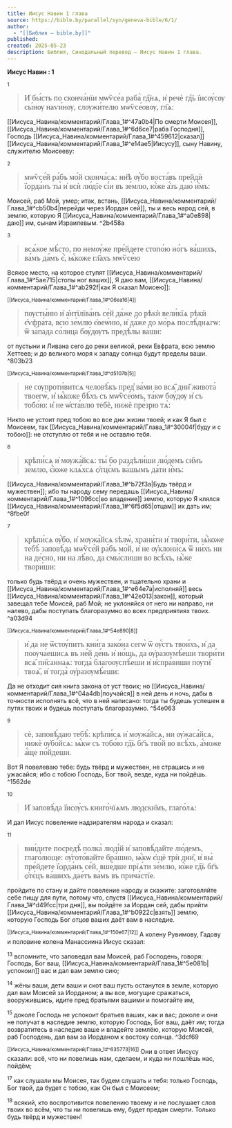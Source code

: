 ```yaml
---
title: Иисус Навин 1 глава
source: https://bible.by/parallel/syn/geneva-bible/6/1/
author:
  - "[[Библия — bible.by]]"
published: 
created: 2025-05-23
description: Библия, Синодальный перевод — Иисус Навин 1 глава.
---
```

**Иисус Навин : 1**

<sup>1</sup> 
> <span style="font-family: ponomar, monomakh, times ; font-size: 1.3em">И҆ бы́сть по сконча́нїи мѡѷсе́а раба̀ гд҇нѧ, и҆ речѐ гд҇ь ї҆исѹ́сѹ сы́нѹ наѵи́нѹ, слѹжи́телю мѡѷсе́овѹ, гл҃ѧ:
</span> 

[[Иисуса_Навина/комментарий/Глава_1#^47a0b4|По смерти Моисея]], [[Иисуса_Навина/комментарий/Глава_1#^6d6ce7|раба Господня]], Господь [[Иисуса_Навина/комментарий/Глава_1#^459612|сказал]] [[Иисуса_Навина/комментарий/Глава_1#^e14ae5|Иисусу]], сыну Навину, служителю Моисееву:

<sup>2</sup>  
> <span style="font-family: ponomar, monomakh, times; font-size: 1.3em">мѡѷсе́й ра́бъ мо́й сконча́сѧ: нн҃ѣ ѹ҆̀бо воста́въ прейдѝ ї҆ѻрда́нъ ты̀ и҆ всѝ лю́дїе сі́и въ зе́млю, ю҆́же а҆́зъ даю̀ и҆̀мъ:</span>

Моисей, раб Мой, умер; итак, встань, [[Иисуса_Навина/комментарий/Глава_1#^cb50b4|перейди через Иордан сей]], ты и весь народ сей, в землю, которую Я [[Иисуса_Навина/комментарий/Глава_1#^a0e898|даю]] им, сынам Израилевым. ^2b458a

<sup>3</sup>
> <span style="font-family: ponomar, monomakh, times; font-size: 1.3em">всѧ́кое мѣ́сто, по немѹ́же пре́йдете стопо́ю но́гъ ва́шихъ, ва́мъ да́мъ є҆̀, ѩ҆́коже гл҃ахъ мѡѷсе́ю</span>

Всякое место, на которое ступят [[Иисуса_Навина/комментарий/Глава_1#^5ae715|стопы ног ваших]], Я даю вам, [[Иисуса_Навина/комментарий/Глава_1#^ab292f|как Я сказал Моисею]]:

<sup>[[Иисуса_Навина/комментарий/Глава_1#^06ea16|4]]</sup> 
> <span style="font-family: ponomar, monomakh, times; font-size: 1.3em">пѹсты́ню и҆ а҆нтїлїва́нъ се́й да́же до рѣкѝ вели́кїѧ рѣкѝ є҆ѵфра́та, всю̀ зе́млю є҆ѳеѡ́ню, и҆ да́же до мо́рѧ послѣ́днѧгѡ: ѿ за́пада со́лнца бѹ́дѹтъ предѣ́лы ва́ши:</span>

от пустыни и Ливана сего до реки великой, реки Евфрата, всю землю Хеттеев; и до великого моря к западу солнца будут пределы ваши. ^803b23

<sup>[[Иисуса_Навина/комментарий/Глава_1#^d5107b|5]]</sup> 
> <span style="font-family: ponomar, monomakh, times; font-size: 1.3em">не сѹпроти́витсѧ человѣ́къ пред̾ ва́ми во всѧ҄ дни҄ живота̀ твоегѡ̀, и҆ ѩ҆́коже бѣ́хъ съ мѡѷсе́омъ, та́кѡ бѹ́дѹ и҆ съ тобо́ю: и҆ не ѡ҆ста́влю тебѐ, нижѐ пре́зрю тѧ̀:</span>

Никто не устоит пред тобою во все дни жизни твоей; и как Я был с Моисеем, так [[Иисуса_Навина/комментарий/Глава_1#^30004f|буду и с тобою]]: не отступлю от тебя и не оставлю тебя.

<sup>6</sup> 
><span style="font-family: ponomar, monomakh, times; font-size: 1.3em">крѣпи́сѧ и҆ мѹжа́йсѧ: ты́ бо раздѣли́ши лю́демъ си҄мъ зе́млю, є҆́юже клѧ́хсѧ ѻ҆тцє́мъ ва́шымъ да́ти и҆̀мъ:</span>

[[Иисуса_Навина/комментарий/Глава_1#^b72f3a|Будь твёрд и мужествен]]; ибо ты народу сему передашь [[Иисуса_Навина/комментарий/Глава_1#^1096cc|во владение]] землю, которую Я клялся [[Иисуса_Навина/комментарий/Глава_1#^6f5d65|отцам]] их дать им; ^8fbe0f

<sup>7</sup> 
> <span style="font-family: ponomar, monomakh, times; font-size: 1.3em">крѣпи́сѧ ѹ҆̀бо, и҆ мѹжа́йсѧ ѕѣлѡ̀, храни́ти и҆ твори́ти, ѩ҆́коже тебѣ̀ заповѣ́да мѡѷсе́й ра́бъ мо́й, и҆ не ѹ҆клони́сѧ ѿ ни́хъ ни на де́сно, ни на лѣ́во, да смы́слиши во всѣ́хъ, ѩ҆̀же твори́ши:</span>

только будь твёрд и очень мужествен, и тщательно храни и [[Иисуса_Навина/комментарий/Глава_1#^e64e7a|исполняй]] весь [[Иисуса_Навина/комментарий/Глава_1#^42e013|закон]], который завещал тебе Моисей, раб Мой; не уклоняйся от него ни направо, ни налево, дабы поступать благоразумно во всех предприятиях твоих. ^a03d94

<sup>[[Иисуса_Навина/комментарий/Глава_1#^54e890|8]]</sup> 
><span style="font-family: ponomar, monomakh, times; font-size: 1.3em">и҆ да не ѿстѹ́питъ кни́га зако́на сегѡ̀ ѿ ѹ҆́стъ твои́хъ, и҆ да поѹча́ешисѧ въ не́й де́нь и҆ но́щь, да ѹ҆разѹмѣ́еши твори́ти всѧ҄ пи҄саннаѧ: тогда̀ благоѹспѣ́еши и҆ и҆спра́виши пѹти҄ твоѧ҄, и҆ тогда̀ ѹ҆разѹмѣ́еши:</span>

Да не отходит сия книга закона от уст твоих; но [[Иисуса_Навина/комментарий/Глава_1#^04a4db|поучайся]] в ней день и ночь, дабы в точности исполнять всё, что в ней написано: тогда ты будешь успешен в путях твоих и будешь поступать благоразумно. ^54e063

<sup>9</sup> 
><span style="font-family: monomakh; font-size: 1.3em">сѐ, заповѣ́даю тебѣ̀: крѣпи́сѧ и҆ мѹжа́йсѧ, ни ѹ҆жаса́йсѧ, нижѐ ѹ҆бо́йсѧ: ѩ҆́кѡ съ тобо́ю гд҇ь бг҃ъ тво́й во всѣ́хъ, а҆́може а҆́ще по́йдеши.</span>

Вот Я повелеваю тебе: будь твёрд и мужествен, не страшись и не ужасайся; ибо с тобою Господь, Бог твой, везде, куда ни пойдёшь. ^1562de

<sup>10</sup> 
> <span style="font-family: ponomar, monomakh, times; font-size: 1.3em">И҆ заповѣ́да ї҆исѹ́съ книго́чїѧмъ людски҄мъ, глаго́лѧ:</span>

И дал Иисус повеление надзирателям народа и сказал:

<sup>11</sup> 
> <span style="font-family: ponomar, monomakh, times; font-size: 1.3em">вни́дите посредѣ̀ полка̀ люді́й и҆ заповѣ́дайте лю́демъ, глаго́люще: ѹ҆гото́вайте бра́шно, ѩ҆́кѡ є҆щѐ трѝ дни҄, и҆ вы̀ пре́йдете ї҆ѻрда́нъ се́й, вше́дше прїѧ́ти зе́млю, ю҆́же гд҇ь бг҃ъ ѻ҆тє́цъ ва́шихъ дае́тъ ва́мъ въ прича́стїе.</span>

пройдите по стану и дайте повеление народу и скажите: заготовляйте себе пищу для пути, потому что, спустя [[Иисуса_Навина/комментарий/Глава_1#^d49fcc|три дня]], вы пойдёте за Иордан сей, дабы прийти [[Иисуса_Навина/комментарий/Глава_1#^b0922c|взять]] землю, которую Господь Бог *отцов* ваших даёт вам в наследие.

<sup>[[Иисуса_Навина/комментарий/Глава_1#^150e67|12]]</sup> А колену Рувимову, Гадову и половине колена Манассиина Иисус сказал:

<sup>13</sup> вспомните, что заповедал вам Моисей, раб Господень, говоря: Господь, Бог ваш, [[Иисуса_Навина/комментарий/Глава_1#^5e081b|успокоил]] вас и дал вам землю сию;

<sup>14</sup> жёны ваши, дети ваши и скот ваш пусть останутся в земле, которую дал вам Моисей за Иорданом; а вы все, могущие сражаться, вооружившись, идите пред братьями вашими и помогайте им,

<sup>15</sup> доколе Господь не успокоит братьев ваших, как и вас; доколе и они не получат в наследие землю, которую Господь, Бог ваш, даёт им; тогда возвратитесь в наследие ваше и владейте землёю, которую Моисей, раб Господень, дал вам за Иорданом к востоку солнца. ^3dcf69

<sup>[[Иисуса_Навина/комментарий/Глава_1#^635773|16]]</sup> Они в ответ Иисусу сказали: всё, что ни повелишь нам, сделаем, и куда ни пошлёшь нас, пойдём;

<sup>17</sup> как слушали мы Моисея, так будем слушать и тебя: только Господь, Бог твой, да будет с тобою, как Он был с Моисеем;

<sup>18</sup> всякий, кто воспротивится повелению твоему и не послушает слов твоих во всём, что ты ни повелишь ему, будет предан смерти. Только будь твёрд и мужествен!